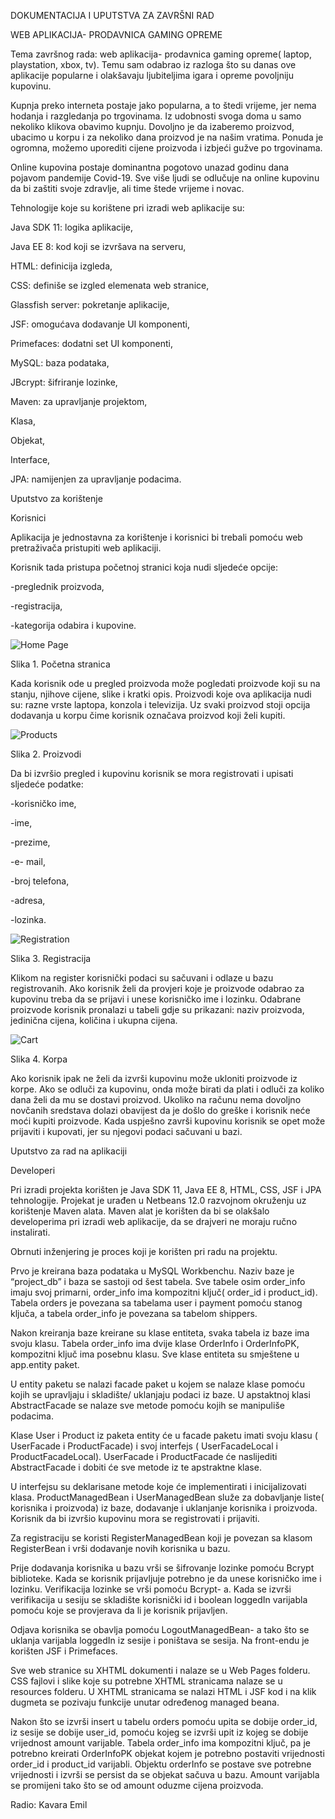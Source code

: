 DOKUMENTACIJA I UPUTSTVA ZA ZAVRŠNI RAD  

WEB APLIKACIJA- PRODAVNICA GAMING OPREME

Tema završnog rada: web aplikacija- prodavnica gaming opreme( laptop, playstation, xbox, tv). Temu sam odabrao iz razloga što su danas ove aplikacije popularne i olakšavaju ljubiteljima igara i opreme povoljniju kupovinu. 

 

Kupnja preko interneta postaje jako popularna, a to štedi vrijeme, jer nema hodanja i razgledanja po trgovinama. Iz udobnosti svoga doma u samo nekoliko klikova obavimo kupnju. Dovoljno je da izaberemo proizvod, ubacimo u korpu i za nekoliko dana proizvod je na našim vratima. Ponuda je ogromna, možemo uporediti cijene proizvoda i izbjeći gužve po trgovinama.

Online kupovina postaje dominantna pogotovo unazad godinu dana pojavom pandemije Covid-19. Sve više ljudi se odlučuje na online kupovinu da bi zaštiti svoje zdravlje, ali time štede vrijeme i novac. 


Tehnologije koje su korištene pri izradi web aplikacije su: 

Java SDK 11: logika aplikacije, 

Java EE 8: kod koji se izvršava na serveru, 

HTML: definicija izgleda, 

CSS: definiše se izgled elemenata web stranice, 

Glassfish server: pokretanje aplikacije, 

JSF: omogućava dodavanje UI komponenti, 

Primefaces: dodatni set UI komponenti, 

MySQL: baza podataka, 

JBcrypt: šifriranje lozinke, 

Maven: za upravljanje projektom, 

Klasa, 

Objekat, 

Interface, 

JPA: namijenjen za upravljanje podacima.


Uputstvo za korištenje 

Korisnici 

Aplikacija je jednostavna za korištenje i korisnici bi trebali pomoću web pretraživača pristupiti web aplikaciji. 

Korisnik tada pristupa početnoj stranici koja nudi sljedeće opcije: 

-preglednik proizvoda, 

-registracija, 

-kategorija odabira i kupovine. 

![Home Page](screenshots/homepage.png)

Slika 1. Početna stranica 

Kada korisnik ode u pregled proizvoda može pogledati proizvode koji su na stanju, njihove cijene, slike i kratki opis. Proizvodi koje ova aplikacija nudi su: razne vrste laptopa, konzola i televizija.  Uz svaki proizvod stoji opcija dodavanja u korpu čime korisnik označava proizvod koji želi kupiti. 

![Products](screenshots/products.png)

Slika 2. Proizvodi 

Da bi izvršio pregled i kupovinu korisnik se mora registrovati i upisati sljedeće podatke: 

-korisničko ime, 

-ime, 

-prezime, 

-e- mail, 

-broj telefona, 

-adresa, 

-lozinka. 

![Registration](screenshots/registration.png)

Slika 3. Registracija 

Klikom na register korisnički podaci su sačuvani i odlaze u bazu registrovanih. Ako korisnik želi da provjeri koje je proizvode odabrao za kupovinu treba da se prijavi i unese korisničko ime i lozinku. Odabrane proizvode korisnik pronalazi u tabeli gdje su prikazani: naziv  proizvoda, jedinična cijena, količina i ukupna cijena.  

![Cart](screenshots/cart.png)

Slika 4. Korpa 

Ako korisnik ipak ne želi da izvrši kupovinu može ukloniti proizvode iz korpe. Ako se odluči za kupovinu, onda može birati da plati i odluči za koliko dana želi da mu se dostavi proizvod. Ukoliko na računu nema dovoljno novčanih sredstava dolazi obavijest da je došlo do greške i korisnik neće moći kupiti proizvode. Kada uspješno završi kupovinu korisnik se opet može prijaviti i kupovati, jer su njegovi podaci sačuvani u bazi. 

Uputstvo za rad na aplikaciji  

Developeri 

Pri izradi projekta korišten je Java SDK 11, Java EE 8, HTML, CSS, JSF i JPA tehnologije. Projekat je urađen u Netbeans 12.0 razvojnom okruženju uz korištenje Maven alata. Maven alat je korišten da bi se olakšalo developerima pri izradi web aplikacije, da se drajveri ne moraju ručno instalirati.  

Obrnuti inženjering je proces koji je korišten pri radu na projektu.  

Prvo je kreirana baza podataka u MySQL Workbenchu. Naziv baze je “project_db” i baza se sastoji od šest tabela. Sve tabele osim order_info imaju svoj primarni, order_info ima kompozitni ključ( order_id i product_id). Tabela orders je povezana sa tabelama user i payment pomoću stanog ključa, a tabela order_info je povezana sa tabelom shippers. 

Nakon kreiranja baze kreirane su klase entiteta, svaka tabela iz baze ima svoju klasu. Tabela order_info ima dvije klase OrderInfo i OrderInfoPK, kompozitni ključ ima posebnu klasu. Sve klase entiteta su smještene u app.entity paket.  

U entity paketu se nalazi facade paket u kojem se nalaze klase pomoću kojih se upravljaju i skladište/ uklanjaju podaci iz baze. U apstaktnoj klasi AbstractFacade se nalaze sve metode pomoću kojih se manipuliše podacima.  

Klase User i Product iz paketa entity će u facade paketu imati svoju klasu ( UserFacade i ProductFacade) i svoj interfejs ( UserFacadeLocal i ProductFacadeLocal). UserFacade i ProductFacade će naslijediti AbstractFacade i dobiti će sve metode iz te apstraktne klase.  

U interfejsu su deklarisane metode koje će implementirati i inicijalizovati klasa. ProductManagedBean i UserManagedBean služe za dobavljanje liste( korisnika i proizvoda) iz baze, dodavanje i uklanjanje korisnika i proizvoda. Korisnik da bi izvršio kupovinu mora se registrovati i prijaviti.  

Za registraciju se koristi RegisterManagedBean koji je povezan sa klasom RegisterBean i vrši dodavanje novih korisnika u bazu.  

Prije dodavanja korisnika u bazu vrši se šifrovanje lozinke pomoću Bcrypt biblioteke. Kada se korisnik prijavljuje potrebno je da unese korisničko ime i lozinku. Verifikacija lozinke se vrši pomoću Bcrypt- a. Kada se izvrši verifikacija u sesiju se skladište korisnički id i boolean loggedIn varijabla pomoću koje se provjerava da li je korisnik prijavljen.  

Odjava korisnika se obavlja pomoću LogoutManagedBean- a tako što se uklanja varijabla loggedIn iz sesije i poništava se sesija. Na front-endu je korišten JSF i Primefaces.  

Sve web stranice su XHTML dokumenti i nalaze se u Web Pages folderu. CSS fajlovi i slike koje su potrebne XHTML stranicama nalaze se u resources folderu. U XHTML stranicama se nalazi HTML i JSF kod i na klik dugmeta se pozivaju funkcije unutar određenog managed beana. 

Nakon što se izvrši insert u tabelu orders pomoću upita se dobije order_id, iz sesije se dobije user_id, pomoću kojeg se izvrši upit iz kojeg se dobije vrijednost amount varijable. Tabela order_info ima kompozitni ključ, pa je potrebno kreirati OrderInfoPK objekat kojem je potrebno postaviti vrijednosti order_id i product_id varijabli. Objektu orderInfo se postave sve potrebne vrijednosti i izvrši se persist da se objekat sačuva u bazu. Amount varijabla se promijeni tako što se od amount oduzme cijena proizvoda. 

Radio: Kavara Emil
